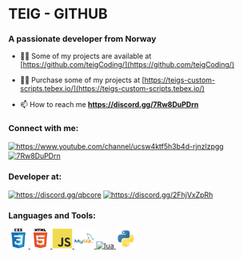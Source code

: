   <h1>TEIG - GITHUB</h1>
<h3>A passionate developer from Norway</h3>

- 👨‍💻 Some of my projects are available at [https://github.com/teigCoding/](https://github.com/teigCoding/)

- 👨‍💻 Purchase some of my projects at [https://teigs-custom-scripts.tebex.io/](https://teigs-custom-scripts.tebex.io/)

- 📫 How to reach me **https://discord.gg/7Rw8DuPDrn**

<h3 align="left">Connect with me:</h3>
<p align="left">
<a href="https://www.youtube.com/channel/UCSw4KtF5h3B4d-RjnzLZPgg" target="blank"><img align="center" src="https://raw.githubusercontent.com/rahuldkjain/github-profile-readme-generator/master/src/images/icons/Social/youtube.svg" alt="https://www.youtube.com/channel/ucsw4ktf5h3b4d-rjnzlzpgg" height="30" width="40" /></a>
<a href="https://discord.gg/7Rw8DuPDrn" target="blank"><img align="center" src="https://raw.githubusercontent.com/rahuldkjain/github-profile-readme-generator/master/src/images/icons/Social/discord.svg" alt="7Rw8DuPDrn" height="30" width="40" /></a>
</p>

<h3 align="left">Developer at:</h3>
<p align="left">
<a href="https://discord.gg/qbcore" target="blank"><img align="center" src="https://avatars.githubusercontent.com/u/81791099?s=280&v=4" alt="https://discord.gg/qbcore" height="30" width="30" /></a>
<a href="https://discord.gg/2FhjVxZpRh" target="blank"><img align="center" src="https://media.discordapp.net/attachments/1083473352359956480/1083473861229686824/fittebra.png" alt="https://discord.gg/2FhjVxZpRh" height="30" width="30" /></a>
</p>

<h3 align="left">Languages and Tools:</h3>
<p align="left"> <a href="https://www.w3schools.com/css/" target="_blank" rel="noreferrer"> <img src="https://raw.githubusercontent.com/devicons/devicon/master/icons/css3/css3-original-wordmark.svg" alt="css3" width="40" height="40"/> </a> <a href="https://www.w3.org/html/" target="_blank" rel="noreferrer"> <img src="https://raw.githubusercontent.com/devicons/devicon/master/icons/html5/html5-original-wordmark.svg" alt="html5" width="40" height="40"/> </a> <a href="https://developer.mozilla.org/en-US/docs/Web/JavaScript" target="_blank" rel="noreferrer"> <img src="https://raw.githubusercontent.com/devicons/devicon/master/icons/javascript/javascript-original.svg" alt="javascript" width="40" height="40"/> </a> <a href="https://www.mysql.com/" target="_blank" rel="noreferrer"> <img src="https://raw.githubusercontent.com/devicons/devicon/master/icons/mysql/mysql-original-wordmark.svg" alt="mysql" width="40" height="40"/> </a> <a href="https://www.lua.org" target="_blank" rel="noreferrer"> <img src="https://education.ti.com/-/media/ti/education/images/products/product-details/hero/solutions-lua-scripting-hero.png?rev=fc15672b-beab-44cc-91ac-d72f6ae511b5&h=320&w=420&la=en&hash=8D6D6E3377BFBC94B7E107EA6DADBB03DE674B6E" alt="lua" width="50" height="40"/> </a> <a href="https://www.python.org" target="_blank" rel="noreferrer"> <img src="https://raw.githubusercontent.com/devicons/devicon/master/icons/python/python-original.svg" alt="python" width="40" height="40"/> </a> </p>

